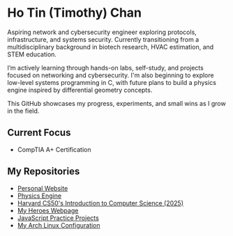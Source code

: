# Ho Tin (Timothy) Chan
Aspiring network and cybersecurity engineer exploring protocols, infrastructure, and systems security. Currently transitioning from a multidisciplinary background in biotech research, HVAC estimation, and STEM education.

I’m actively learning through hands-on labs, self-study, and projects focused on networking and cybersecurity. I'm also beginning to explore low-level systems programming in C, with future plans to build a physics engine inspired by differential geometry concepts.

This GitHub showcases my progress, experiments, and small wins as I grow in the field.
## Current Focus
- CompTIA A+ Certification
## My Repositories
- [Personal Website](https://github.com/faitinchan/Personal_Website)
- [Physics Engine](https://github.com/faitinchan/Physics_Engine)
- [Harvard CS50's Introduction to Computer Science (2025)](https://github.com/faitinchan/CS50x)
- [My Heroes Webpage](https://github.com/faitinchan/My_Heroes)
- [JavaScript Practice Projects](https://github.com/faitinchan/JavaScript_Practice)
- [My Arch Linux Configuration](https://github.com/faitinchan/My_Arch_Linux_Configuration)

<!--
**faitinchan/faitinchan** is a ✨ _special_ ✨ repository because its `README.md` (this file) appears on your GitHub profile.

Here are some ideas to get you started:

- 🔭 I’m currently working on ...
- 🌱 I’m currently learning ...
- 👯 I’m looking to collaborate on ...
- 🤔 I’m looking for help with ...
- 💬 Ask me about ...
- 📫 How to reach me: ...
- 😄 Pronouns: ...
- ⚡ Fun fact: ...
-->
